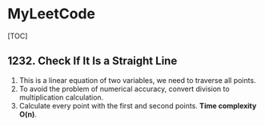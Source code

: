 # MyLeetCode

[TOC]

## 1232. Check If It Is a Straight Line

1. This is a linear equation of two variables, we need to traverse all points.
2. To avoid the problem of numerical accuracy, convert division to multiplication calculation.
3. Calculate every point with the first and second points. **Time complexity O(n)**.
